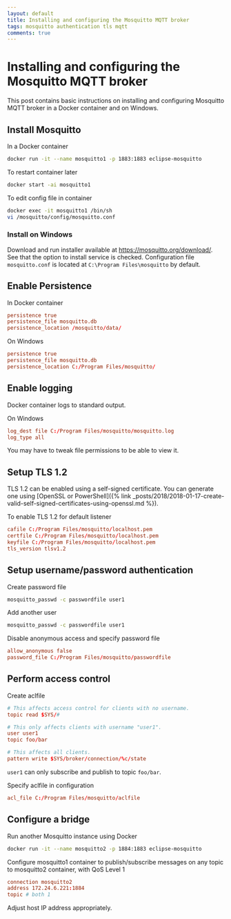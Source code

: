 ```yaml
---
layout: default
title: Installing and configuring the Mosquitto MQTT broker
tags: mosquitto authentication tls mqtt
comments: true
---
```

# Installing and configuring the Mosquitto MQTT broker

This post contains basic instructions on installing and configuring Mosquitto MQTT broker in a Docker container and on Windows.

## Install Mosquitto

In a Docker container

```bash
docker run -it --name mosquitto1 -p 1883:1883 eclipse-mosquitto
```

To restart container later

```bash
docker start -ai mosquitto1
```

To edit config file in container

```bash
docker exec -it mosquitto1 /bin/sh
vi /mosquitto/config/mosquitto.conf
```

### Install on Windows

Download and run installer available at https://mosquitto.org/download/. See that the option to install service is checked. Configuration file `mosquitto.conf` is located at `C:\Program Files\mosquitto` by default.

## Enable Persistence

In Docker container

```conf
persistence true
persistence_file mosquitto.db
persistence_location /mosquitto/data/
```

On Windows

```conf
persistence true
persistence_file mosquitto.db
persistence_location C:/Program Files/mosquitto/
```

## Enable logging

Docker container logs to standard output.

On Windows

```conf
log_dest file C:/Program Files/mosquitto/mosquitto.log
log_type all
```

You may have to tweak file permissions to be able to view it.

## Setup TLS 1.2

TLS 1.2 can be enabled using a self-signed certificate. You can generate one using [OpenSSL or PowerShell]({% link _posts/2018/2018-01-17-create-valid-self-signed-certificates-using-openssl.md %}).

To enable TLS 1.2 for default listener

```conf
cafile C:/Program Files/mosquitto/localhost.pem
certfile C:/Program Files/mosquitto/localhost.pem
keyfile C:/Program Files/mosquitto/localhost.pem
tls_version tlsv1.2
```

## Setup username/password authentication

Create password file

```bash
mosquitto_passwd -c passwordfile user1
```

Add another user

```bash
mosquitto_passwd -c passwordfile user1
```

Disable anonymous access and specify password file

```conf
allow_anonymous false
password_file C:/Program Files/mosquitto/passwordfile
```

## Perform access control

Create aclfile

```conf
# This affects access control for clients with no username.
topic read $SYS/#

# This only affects clients with username "user1".
user user1
topic foo/bar

# This affects all clients.
pattern write $SYS/broker/connection/%c/state
```

`user1` can only subscribe and publish to topic `foo/bar`.

Specify aclfile in configuration

```conf
acl_file C:/Program Files/mosquitto/aclfile
```

## Configure a bridge

Run another Mosquitto instance using Docker

```bash
docker run -it --name mosquitto2 -p 1884:1883 eclipse-mosquitto
```

Configure mosquitto1 container to publish/subscribe messages on any topic to mosquitto2 container, with QoS Level 1

```conf
connection mosquitto2
address 172.24.6.221:1884
topic # both 1
```

Adjust host IP address appropriately.
